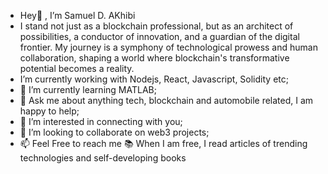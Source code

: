 - Hey👋 , I’m Samuel D. AKhibi
- I stand not just as a blockchain professional, but as an architect of possibilities, a conductor of innovation, and a guardian of the digital frontier. My journey is a symphony of technological prowess and human collaboration, shaping a world where blockchain's transformative potential becomes a reality.
- I’m currently working with Nodejs, React, Javascript, Solidity etc;
- 🌱 I’m currently learning MATLAB;
- 💬 Ask me about anything tech, blockchain and automobile related, I am happy to help;
- 👀 I’m interested in connecting with you;
- 💞️ I’m looking to collaborate on web3 projects;
- 📫 Feel Free to reach me
📚 When I am free, I read articles of trending technologies and self-developing books

<!---
as0crypt/as0crypt is a ✨ special ✨ repository because its `README.md` (this file) appears on your GitHub profile.
You can click the Preview link to take a look at your changes.
--->
